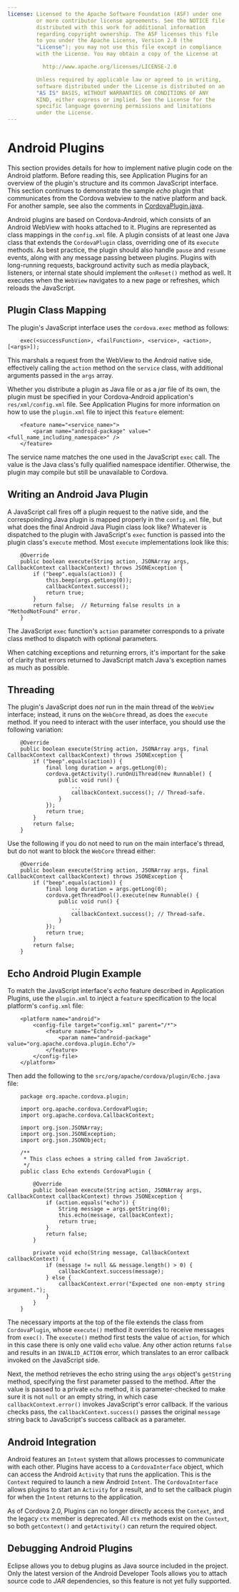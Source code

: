 ```yaml
---
license: Licensed to the Apache Software Foundation (ASF) under one
         or more contributor license agreements. See the NOTICE file
         distributed with this work for additional information
         regarding copyright ownership. The ASF licenses this file
         to you under the Apache License, Version 2.0 (the
         "License"); you may not use this file except in compliance
         with the License. You may obtain a copy of the License at

           http://www.apache.org/licenses/LICENSE-2.0

         Unless required by applicable law or agreed to in writing,
         software distributed under the License is distributed on an
         "AS IS" BASIS, WITHOUT WARRANTIES OR CONDITIONS OF ANY
         KIND, either express or implied. See the License for the
         specific language governing permissions and limitations
         under the License.
---
```


# Android Plugins

This section provides details for how to implement native plugin code
on the Android platform. Before reading this, see Application Plugins
for an overview of the plugin's structure and its common JavaScript
interface. This section continues to demonstrate the sample _echo_
plugin that communicates from the Cordova webview to the native
platform and back.  For another sample, see also the comments in
[CordovaPlugin.java](https://github.com/apache/cordova-android/blob/master/framework/src/org/apache/cordova/CordovaPlugin.java).

Android plugins are based on Cordova-Android, which consists of an
Android WebView with hooks attached to it.  Plugins are represented as
class mappings in the `config.xml` file.  A plugin consists of at
least one Java class that extends the `CordovaPlugin` class,
overriding one of its `execute` methods. As best practice, the plugin
should also handle `pause` and `resume` events, along with any message
passing between plugins.  Plugins with long-running requests,
background activity such as media playback, listeners, or internal
state should implement the `onReset()` method as well. It executes
when the `WebView` navigates to a new page or refreshes, which reloads
the JavaScript.

## Plugin Class Mapping

The plugin's JavaScript interface uses the `cordova.exec` method as
follows:

        exec(<successFunction>, <failFunction>, <service>, <action>, [<args>]);

This marshals a request from the WebView to the Android native side,
effectively calling the `action` method on the `service` class, with
additional arguments passed in the `args` array.

Whether you distribute a plugin as Java file or as a _jar_ file of its
own, the plugin must be specified in your Cordova-Android
application's `res/xml/config.xml` file. See Application Plugins for
more information on how to use the `plugin.xml` file to inject this
`feature` element:

        <feature name="<service_name>">
            <param name="android-package" value="<full_name_including_namespace>" />
        </feature>

The service name matches the one used in the JavaScript `exec` call.
The value is the Java class's fully qualified namespace identifier.
Otherwise, the plugin may compile but still be unavailable to Cordova.

## Writing an Android Java Plugin

A JavaScript call fires off a plugin request to the native side, and
the correspoinding Java plugin is mapped properly in the `config.xml`
file, but what does the final Android Java Plugin class look like?
Whatever is dispatched to the plugin with JavaScript's `exec` function
is passed into the plugin class's `execute` method. Most `execute`
implementations look like this:

        @Override
        public boolean execute(String action, JSONArray args, CallbackContext callbackContext) throws JSONException {
            if ("beep".equals(action)) {
                this.beep(args.getLong(0));
                callbackContext.success();
                return true;
            }
            return false;  // Returning false results in a "MethodNotFound" error.
        }

The JavaScript `exec` function's `action` parameter corresponds to a
private class method to dispatch with optional parameters.

When catching exceptions and returning errors, it's important for the
sake of clarity that errors returned to JavaScript match Java's
exception names as much as possible.

## Threading

The plugin's JavaScript does _not_ run in the main thread of the
`WebView` interface; instead, it runs on the `WebCore` thread, as
does the `execute` method.  If you need to interact with the user
interface, you should use the following variation:

        @Override
        public boolean execute(String action, JSONArray args, final CallbackContext callbackContext) throws JSONException {
            if ("beep".equals(action)) {
                final long duration = args.getLong(0);
                cordova.getActivity().runOnUiThread(new Runnable() {
                    public void run() {
                        ...
                        callbackContext.success(); // Thread-safe.
                    }
                });
                return true;
            }
            return false;
        }

Use the following if you do not need to run on the main interface's
thread, but do not want to block the `WebCore` thread either:

        @Override
        public boolean execute(String action, JSONArray args, final CallbackContext callbackContext) throws JSONException {
            if ("beep".equals(action)) {
                final long duration = args.getLong(0);
                cordova.getThreadPool().execute(new Runnable() {
                    public void run() {
                        ...
                        callbackContext.success(); // Thread-safe.
                    }
                });
                return true;
            }
            return false;
        }

## Echo Android Plugin Example

To match the JavaScript interface's _echo_ feature described in
Application Plugins, use the `plugin.xml` to inject a `feature`
specification to the local platform's `config.xml` file:

        <platform name="android">
            <config-file target="config.xml" parent="/*">
                <feature name="Echo">
                    <param name="android-package" value="org.apache.cordova.plugin.Echo"/>
                </feature>
            </config-file>
        </platform>

Then add the following to the
`src/org/apache/cordova/plugin/Echo.java` file:

        package org.apache.cordova.plugin;

        import org.apache.cordova.CordovaPlugin;
        import org.apache.cordova.CallbackContext;

        import org.json.JSONArray;
        import org.json.JSONException;
        import org.json.JSONObject;

        /**
         * This class echoes a string called from JavaScript.
         */
        public class Echo extends CordovaPlugin {

            @Override
            public boolean execute(String action, JSONArray args, CallbackContext callbackContext) throws JSONException {
                if (action.equals("echo")) {
                    String message = args.getString(0);
                    this.echo(message, callbackContext);
                    return true;
                }
                return false;
            }

            private void echo(String message, CallbackContext callbackContext) {
                if (message != null && message.length() > 0) {
                    callbackContext.success(message);
                } else {
                    callbackContext.error("Expected one non-empty string argument.");
                }
            }
        }

The necessary imports at the top of the file extends the class from
`CordovaPlugin`, whose `execute()` method it overrides to receive
messages from `exec()`.  The `execute()` method first tests the value
of `action`, for which in this case there is only one valid `echo`
value.  Any other action returns `false` and results in an
`INVALID_ACTION` error, which translates to an error callback invoked
on the JavaScript side.

Next, the method retrieves the echo string using the `args` object's
`getString` method, specifying the first parameter passed to the
method.  After the value is passed to a private `echo` method, it is
parameter-checked to make sure it is not `null` or an empty string, in
which case `callbackContext.error()` invokes JavaScript's error
callback.  If the various checks pass, the `callbackContext.success()`
passes the original `message` string back to JavaScript's success
callback as a parameter.

## Android Integration

Android features an `Intent` system that allows processes to
communicate with each other.  Plugins have access to a
`CordovaInterface` object, which can access the Android `Activity`
that runs the application.  This is the `Context` required to launch a
new Android `Intent`.  The `CordovaInterface` allows plugins to start
an `Activity` for a result, and to set the callback plugin for when
the `Intent` returns to the application.

As of Cordova 2.0, Plugins can no longer directly access the
`Context`, and the legacy `ctx` member is deprecated. All `ctx`
methods exist on the `Context`, so both `getContext()` and
`getActivity()` can return the required object.

## Debugging Android Plugins

Eclipse allows you to debug plugins as Java source included in the
project.  Only the latest version of the Android Developer Tools
allows you to attach source code to _JAR_ dependencies, so this
feature is not yet fully supported.
